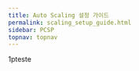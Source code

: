 ```yaml
---
title: Auto Scaling 설정 가이드
permalink: scaling_setup_guide.html
sidebar: PCSP
topnav: topnav
---
```


1pteste